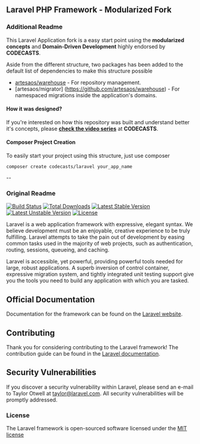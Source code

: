 ## Laravel PHP Framework - Modularized Fork


### Additional Readme
This Laravel Application fork is a easy start point using the **modularized concepts** and **Domain-Driven Development** highly endorsed by **CODECASTS**.

Aside from the different structure, two packages has been added to the default list of dependencies to make this structure possible

- [artesaos/warehouse](https://github.com/artesaos/warehouse) - For repository management.
- [artesaos/migrator] (https://github.com/artesaos/warehouse) - For namespaced migrations inside the application's domains.

#### How it was designed?
If you're interested on how this repository was built and understand better it's concepts, please **[check the video series](https://codecasts.com.br/lesson/modularizando-laravel-01-criando-nosso-core)** at **CODECASTS**.


#### Composer Project Creation
To easily start your project using this structure, just use composer

```
composer create codecasts/laravel your_app_name
```

--

### Original Readme

[![Build Status](https://travis-ci.org/laravel/framework.svg)](https://travis-ci.org/laravel/framework)
[![Total Downloads](https://poser.pugx.org/laravel/framework/d/total.svg)](https://packagist.org/packages/laravel/framework)
[![Latest Stable Version](https://poser.pugx.org/laravel/framework/v/stable.svg)](https://packagist.org/packages/laravel/framework)
[![Latest Unstable Version](https://poser.pugx.org/laravel/framework/v/unstable.svg)](https://packagist.org/packages/laravel/framework)
[![License](https://poser.pugx.org/laravel/framework/license.svg)](https://packagist.org/packages/laravel/framework)



Laravel is a web application framework with expressive, elegant syntax. We believe development must be an enjoyable, creative experience to be truly fulfilling. Laravel attempts to take the pain out of development by easing common tasks used in the majority of web projects, such as authentication, routing, sessions, queueing, and caching.

Laravel is accessible, yet powerful, providing powerful tools needed for large, robust applications. A superb inversion of control container, expressive migration system, and tightly integrated unit testing support give you the tools you need to build any application with which you are tasked.

## Official Documentation

Documentation for the framework can be found on the [Laravel website](http://laravel.com/docs).

## Contributing

Thank you for considering contributing to the Laravel framework! The contribution guide can be found in the [Laravel documentation](http://laravel.com/docs/contributions).

## Security Vulnerabilities

If you discover a security vulnerability within Laravel, please send an e-mail to Taylor Otwell at taylor@laravel.com. All security vulnerabilities will be promptly addressed.

### License

The Laravel framework is open-sourced software licensed under the [MIT license](http://opensource.org/licenses/MIT)
